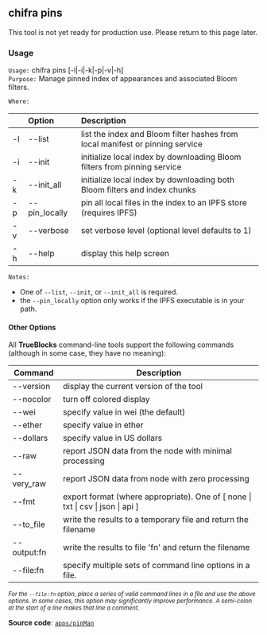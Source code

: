 ## chifra pins

This tool is not yet ready for production use. Please return to this page later.

### Usage

`Usage:`    chifra pins [-l|-i|-k|-p|-v|-h]  
`Purpose:`  Manage pinned index of appearances and associated Bloom filters.

`Where:`  

| | Option | Description |
| :----- | :----- | :---------- |
| -l | --list | list the index and Bloom filter hashes from local manifest or pinning service |
| -i | --init | initialize local index by downloading Bloom filters from pinning service |
| -k | --init_all | initialize local index by downloading both Bloom filters and index chunks |
| -p | --pin_locally | pin all local files in the index to an IPFS store (requires IPFS) |
| -v | --verbose | set verbose level (optional level defaults to 1) |
| -h | --help | display this help screen |

`Notes:`

- One of `--list`, `--init`, or `--init_all` is required.
- the `--pin_locally` option only works if the IPFS executable is in your path.

#### Other Options

All **TrueBlocks** command-line tools support the following commands (although in some case, they have no meaning):

| Command     | Description                                                                                     |
| ----------- | ----------------------------------------------------------------------------------------------- |
| --version   | display the current version of the tool                                                         |
| --nocolor   | turn off colored display                                                                        |
| --wei       | specify value in wei (the default)                                                              |
| --ether     | specify value in ether                                                                          |
| --dollars   | specify value in US dollars                                                                     |
| --raw       | report JSON data from the node with minimal processing                                          |
| --very_raw  | report JSON data from node with zero processing                                                 |
| --fmt       | export format (where appropriate). One of [ none &#124; txt &#124; csv &#124; json &#124; api ] |
| --to_file   | write the results to a temporary file and return the filename                                   |
| --output:fn | write the results to file 'fn' and return the filename                                          |
| --file:fn   | specify multiple sets of command line options in a file.                                        |

<small>*For the `--file:fn` option, place a series of valid command lines in a file and use the above options. In some cases, this option may significantly improve performance. A semi-colon at the start of a line makes that line a comment.*</small>

**Source code**: [`apps/pinMan`](https://github.com/TrueBlocks/trueblocks-core/tree/master/src/apps/pinMan)

